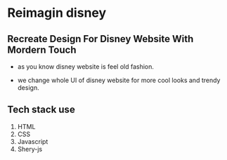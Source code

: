 # Reimagin disney

## Recreate Design For Disney Website With Mordern Touch  

- as you know disney website is feel old fashion.

- we change whole UI of disney website for more cool looks and trendy design.

## Tech stack use
1. HTML
2. CSS
3. Javascript
4. Shery-js
